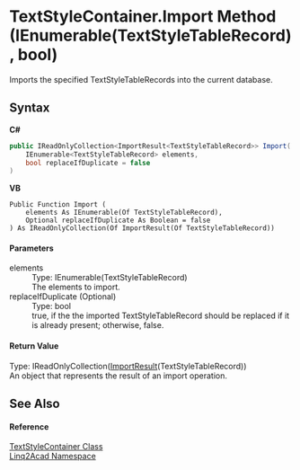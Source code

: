 # TextStyleContainer.Import Method (IEnumerable(TextStyleTableRecord), bool)
 

Imports the specified TextStyleTableRecords into the current database.

## Syntax

**C#**<br />
``` C#
public IReadOnlyCollection<ImportResult<TextStyleTableRecord>> Import(
	IEnumerable<TextStyleTableRecord> elements,
	bool replaceIfDuplicate = false
)
```

**VB**<br />
``` VB
Public Function Import ( 
	elements As IEnumerable(Of TextStyleTableRecord),
	Optional replaceIfDuplicate As Boolean = false
) As IReadOnlyCollection(Of ImportResult(Of TextStyleTableRecord))
```


#### Parameters
<dl><dt>elements</dt><dd>Type: IEnumerable(TextStyleTableRecord)<br />The elements to import.</dd><dt>replaceIfDuplicate (Optional)</dt><dd>Type: bool<br />true, if the the imported TextStyleTableRecord should be replaced if it is already present; otherwise, false.</dd></dl>

#### Return Value
Type: IReadOnlyCollection(<a href="T_Linq2Acad_ImportResult_1.md">ImportResult</a>(TextStyleTableRecord))<br />An object that represents the result of an import operation.

## See Also


#### Reference
<a href="T_Linq2Acad_TextStyleContainer.md">TextStyleContainer Class</a><br /><a href="N_Linq2Acad.md">Linq2Acad Namespace</a><br />

